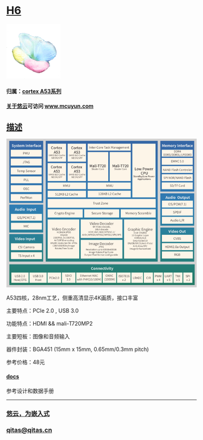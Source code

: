 ﻿# [H6](https://github.com/mcuyun/H6) 

[![sites](mcuyun/mcuyun.png)](http://www.mcuyun.com)

#### 归属：[cortex A53系列](https://github.com/mcuyun/CA53)
#### [关于悠云](https://github.com/mcuyun)可访问 www.mcuyun.com

## [描述](https://github.com/mcuyun/H6/wiki) 

[![sites](docs/H6.png)](http://www.mcuyun.com)

A53四核，28nm工艺，侧重高清显示4K画质，接口丰富

主要特点：PCIe 2.0 , USB 3.0 

功能特点：HDMI && mali-T720MP2

主要短板：图像和音频输入

器件封装：BGA451 (15mm x 15mm, 0.65mm/0.3mm pitch) 

参考价格：48元

#### [docs](docs/README.md)

参考设计和数据手册


---

###  [悠云，为嵌入式](http://www.mcuyun.com)   
###  qitas@qitas.cn
